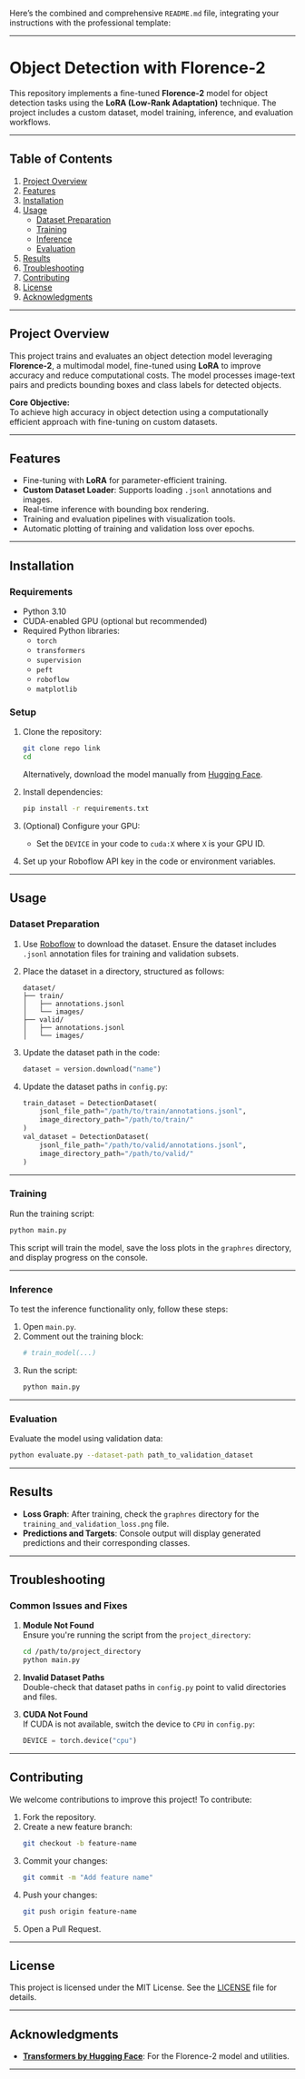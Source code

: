 Here’s the combined and comprehensive `README.md` file, integrating your instructions with the professional template:

---

# **Object Detection with Florence-2**

This repository implements a fine-tuned **Florence-2** model for object detection tasks using the **LoRA (Low-Rank Adaptation)** technique. The project includes a custom dataset, model training, inference, and evaluation workflows.

---

## **Table of Contents**

1. [Project Overview](#project-overview)  
2. [Features](#features)  
3. [Installation](#installation)  
4. [Usage](#usage)  
   - [Dataset Preparation](#dataset-preparation)  
   - [Training](#training)  
   - [Inference](#inference)  
   - [Evaluation](#evaluation)  
5. [Results](#results)  
6. [Troubleshooting](#troubleshooting)  
7. [Contributing](#contributing)  
8. [License](#license)  
9. [Acknowledgments](#acknowledgments)  

---

## **Project Overview**

This project trains and evaluates an object detection model leveraging **Florence-2**, a multimodal model, fine-tuned using **LoRA** to improve accuracy and reduce computational costs. The model processes image-text pairs and predicts bounding boxes and class labels for detected objects.  

**Core Objective:**  
To achieve high accuracy in object detection using a computationally efficient approach with fine-tuning on custom datasets.

---

## **Features**

- Fine-tuning with **LoRA** for parameter-efficient training.  
- **Custom Dataset Loader**: Supports loading `.jsonl` annotations and images.  
- Real-time inference with bounding box rendering.  
- Training and evaluation pipelines with visualization tools.  
- Automatic plotting of training and validation loss over epochs.  

---

## **Installation**

### **Requirements**

- Python 3.10
- CUDA-enabled GPU (optional but recommended)
- Required Python libraries:
  - `torch`
  - `transformers`
  - `supervision`
  - `peft`
  - `roboflow`
  - `matplotlib`

### **Setup**

1. Clone the repository:
   ```bash
   git clone repo link
   cd 
   ```
   Alternatively, download the model manually from [Hugging Face](https://huggingface.co/).

2. Install dependencies:
   ```bash
   pip install -r requirements.txt
   ```

3. (Optional) Configure your GPU:
   - Set the `DEVICE` in your code to `cuda:X` where `X` is your GPU ID.

4. Set up your Roboflow API key in the code or environment variables.

---

## **Usage**

### **Dataset Preparation**

1. Use [Roboflow](https://roboflow.com/) to download the dataset. Ensure the dataset includes `.jsonl` annotation files for training and validation subsets.
2. Place the dataset in a directory, structured as follows:
   ```
   dataset/
   ├── train/
   │   ├── annotations.jsonl
   │   └── images/
   ├── valid/
   │   ├── annotations.jsonl
   │   └── images/
   ```

3. Update the dataset path in the code:
   ```python
   dataset = version.download("name")
   ```

4. Update the dataset paths in `config.py`:
   ```python
   train_dataset = DetectionDataset(
       jsonl_file_path="/path/to/train/annotations.jsonl",
       image_directory_path="/path/to/train/"
   )
   val_dataset = DetectionDataset(
       jsonl_file_path="/path/to/valid/annotations.jsonl",
       image_directory_path="/path/to/valid/"
   )
   ```

---

### **Training**

Run the training script:
```bash
python main.py
```
This script will train the model, save the loss plots in the `graphres` directory, and display progress on the console.

---

### **Inference**

To test the inference functionality only, follow these steps:

1. Open `main.py`.
2. Comment out the training block:
   ```python
   # train_model(...)
   ```
3. Run the script:
   ```bash
   python main.py
   ```

---

### **Evaluation**

Evaluate the model using validation data:
```bash
python evaluate.py --dataset-path path_to_validation_dataset
```

---

## **Results**

- **Loss Graph**: After training, check the `graphres` directory for the `training_and_validation_loss.png` file.
- **Predictions and Targets**: Console output will display generated predictions and their corresponding classes.

---

## **Troubleshooting**

### Common Issues and Fixes

1. **Module Not Found**  
   Ensure you're running the script from the `project_directory`:
   ```bash
   cd /path/to/project_directory
   python main.py
   ```

2. **Invalid Dataset Paths**  
   Double-check that dataset paths in `config.py` point to valid directories and files.

3. **CUDA Not Found**  
   If CUDA is not available, switch the device to `CPU` in `config.py`:
   ```python
   DEVICE = torch.device("cpu")
   ```

---

## **Contributing**

We welcome contributions to improve this project! To contribute:

1. Fork the repository.
2. Create a new feature branch:  
   ```bash
   git checkout -b feature-name
   ```
3. Commit your changes:  
   ```bash
   git commit -m "Add feature name"
   ```
4. Push your changes:  
   ```bash
   git push origin feature-name
   ```
5. Open a Pull Request.

---

## **License**

This project is licensed under the MIT License. See the [LICENSE](LICENSE) file for details.

---

## **Acknowledgments**

- **[Transformers by Hugging Face](https://huggingface.co/)**: For the Florence-2 model and utilities.    

---
